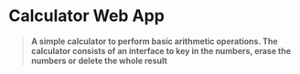 # **Calculator Web App**

> **A simple calculator to perform basic arithmetic
operations. The calculator consists of an interface to key in the numbers, erase
the numbers or delete the whole result**
